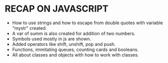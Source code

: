 # RECAP ON JAVASCRIPT

- How to use strings and how to escape from double quotes with variable "mystr" created.
- A var of summ is also created for addition of two numbers.
- Symbols used mostly in js are shown.
- Added operators like shift, unshift, pop and push.
- Functions, immitating queues, counting cards and booleans.
- All about classes and objects with how to work with classes.
